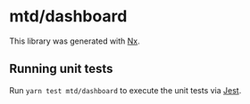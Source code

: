 # mtd/dashboard

This library was generated with [Nx](https://nx.dev).

## Running unit tests

Run `yarn test mtd/dashboard` to execute the unit tests via [Jest](https://jestjs.io).
